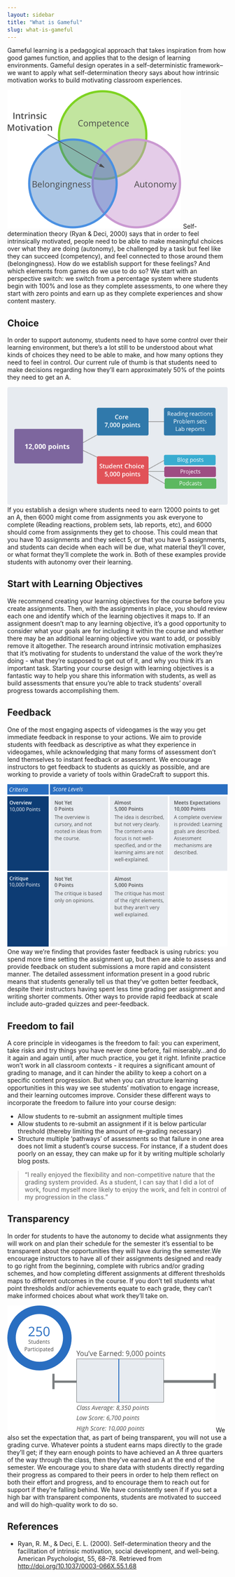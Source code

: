 ```yaml
---
layout: sidebar
title: "What is Gameful"
slug: what-is-gameful
---
```

Gameful learning is a pedagogical approach that takes inspiration from how good games function, and applies that to the design of learning environments. Gameful design operates in a self-deterministic framework–we want to apply what self-determination theory says about how intrinsic motivation works to build motivating classroom experiences.

<img class="inline-img medium left" src="../img/sdt.png" alt="Self-determination Theory"> Self-determination theory (Ryan & Deci, 2000) says that in order to feel intrinsically motivated, people need to be able to make meaningful choices over what they are doing (autonomy), be challenged by a task but feel like they can succeed (competency), and feel connected to those around them (belongingness). How do we establish support for these feelings? And which elements from games do we use to do so? We start with an perspective switch: we switch from a percentage system where students begin with 100% and lose as they complete assessments, to one where they start with zero points and earn up as they complete experiences and show content mastery.


## Choice
In order to support autonomy, students need to have some control over their learning environment, but there’s a lot still to be understood about what kinds of choices they need to be able to make, and how many options they need to feel in control. Our current rule of thumb is that students need to make decisions regarding how they’ll earn approximately 50% of the points they need to get an A.

<img class="inline-img right xlarge" src="../img/choice-illustration.png" alt="choice">If you establish a design where students need to earn 12000 points to get an A, then 6000 might come from assignments you ask everyone to complete (Reading reactions, problem sets, lab reports, etc), and 6000 should come from assignments they get to choose. This could mean that you have 10 assignments and they select 5, or that you have 5 assignments, and students can decide when each will be due, what material they’ll cover, or what format they’ll complete the work in. Both of these examples provide students with autonomy over their learning.


## Start with Learning Objectives
We recommend creating your learning objectives for the course before you create assignments. Then, with the assignments in place, you should review each one and identify which of the learning objectives it maps to. If an assignment doesn’t map to any learning objective, it’s a good opportunity to consider what your goals are for including it within the course and whether there may be an additional learning objective you want to add, or possibly remove it altogether. The research around intrinsic motivation emphasizes that it’s motivating for students to understand the value of the work they’re doing - what they’re supposed to get out of it, and why you think it’s an important task. Starting your course design with learning objectives is a fantastic way to help you share this information with students, as well as build assessments that ensure you’re able to track students’ overall progress towards accomplishing them.


## Feedback
One of the most engaging aspects of videogames is the way you get immediate feedback in response to your actions. We aim to provide students with feedback as descriptive as what they experience in videogames, while acknowledging that many forms of assessment don’t lend themselves to instant feedback or assessment. We encourage instructors to get feedback to students as quickly as possible, and are working to provide a variety of tools within GradeCraft to support this.

<img class="inline-img left medium" src="../img/rubric.png" alt="rubric">One way we’re finding that provides faster feedback is using rubrics: you spend more time setting the assignment up, but then are able to assess and provide feedback on student submissions a more rapid and consistent manner. The detailed assessment information present in a good rubric means that students generally tell us that they’ve gotten better feedback, despite their instructors having spent less time grading per assignment and writing shorter comments. Other ways to provide rapid feedback at scale include auto-graded quizzes and peer-feedback.


## Freedom to fail
A core principle in videogames is the freedom to fail: you can experiment, take risks and try things you have never done before, fail miserably...and do it again and again until, after much practice, you get it right. Infinite practice won’t work in all classroom contexts - it requires a significant amount of grading to manage, and it can hinder the ability to keep a cohort on a specific content progression. But when you can structure learning opportunities in this way we see students’ motivation to engage increase, and their learning outcomes improve. Consider these different ways to incorporate the freedom to failure into your course design:


  -  Allow students to re-submit an assignment multiple times
  -  Allow students to re-submit an assignment if it is below particular threshold (thereby limiting the amount of re-grading necessary)
  -  Structure multiple ‘pathways’ of assessments so that failure in one area does not limit a student’s course success. For instance, if a student does poorly on an essay, they can make up for it by writing multiple scholarly blog posts.

> “I really enjoyed the flexibility and non-competitive nature that the grading system provided. As a student, I can say that I did a lot of work, found myself more likely to enjoy the work, and felt in control of my progression in the class.”

## Transparency
In order for students to have the autonomy to decide what assignments they will work on and plan their schedule for the semester it’s essential to be transparent about the opportunities they will have during the semester.We encourage instructors to have all of their assignments designed and ready to go right from the beginning, complete with rubrics and/or grading schemes, and how completing different assignments at different thresholds maps to different outcomes in the course. If you don’t tell students what point thresholds and/or achievements equate to each grade, they can’t make informed choices about what work they’ll take on.


<img class="inline-img right large" src="../img/student-analytics.png" alt="analytics">We also set the expectation that, as part of being transparent, you will not use a grading curve. Whatever points a student earns maps directly to the grade they’ll get; if they earn enough points to have achieved an A three quarters of the way through the class, then they’ve earned an A at the end of the semester. We encourage you to share data with students directly regarding their progress as compared to their peers in order to help them reflect on both their effort and progress, and to encourage them to reach out for support if they’re falling behind. We have consistently seen if if you set a high bar with transparent components, students are motivated to succeed and will do high-quality work to do so.

## References
- Ryan, R. M., & Deci, E. L. (2000). Self-determination theory and the facilitation of intrinsic motivation, social development, and well-being. American Psychologist, 55, 68–78. Retrieved from http://doi.org/10.1037/0003-066X.55.1.68
